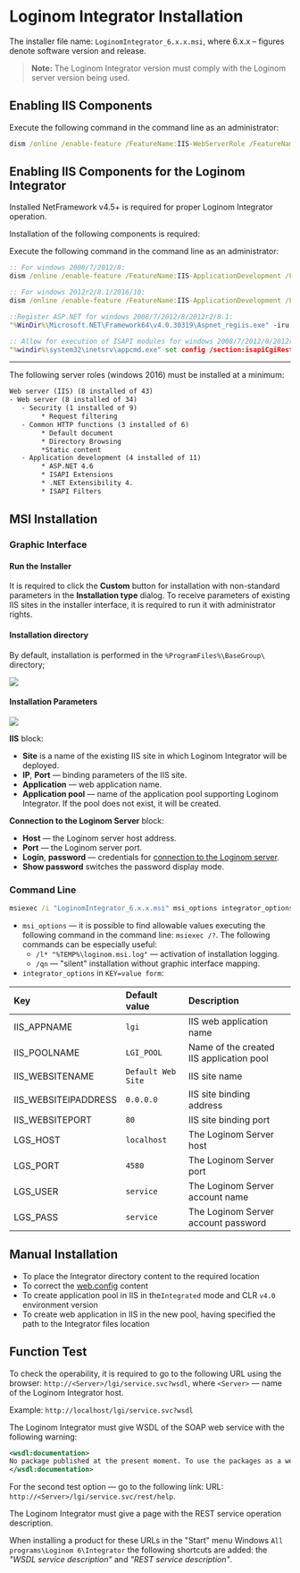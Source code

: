 # Loginom Integrator Installation

The installer file name: `LoginomIntegrator_6.x.x.msi`, where 6.x.x – figures denote software version and release.

> **Note:** The Loginom Integrator version must comply with the Loginom server version being used.

## Enabling IIS Components

Execute the following command in the command line as an administrator:

```cmd
dism /online /enable-feature /FeatureName:IIS-WebServerRole /FeatureName:IIS-WebServer /FeatureName:IIS-WebServerManagementTools /FeatureName:IIS-ManagementScriptingTools
```

## Enabling IIS Components for the Loginom Integrator

Installed NetFramework v4.5+ is required for proper Loginom Integrator operation.

Installation of the following components is required:

Execute the following command in the command line as an administrator:

```cmd
:: For windows 2008/7/2012/8:
dism /online /enable-feature /FeatureName:IIS-ApplicationDevelopment /FeatureName:IIS-ISAPIExtensions /FeatureName:WAS-WindowsActivationService /FeatureName:WAS-ProcessModel /FeatureName:IIS-NetFxExtensibility /FeatureName:WAS-NetFxEnvironment /FeatureName:WAS-ConfigurationAPI /FeatureName:WCF-HTTP-Activation

:: For windows 2012r2/8.1/2016/10:
dism /online /enable-feature /FeatureName:IIS-ApplicationDevelopment /FeatureName:IIS-ISAPIExtensions /FeatureName:WAS-WindowsActivationService /FeatureName:WAS-ProcessModel /FeatureName:IIS-ASPNET45 /FeatureName:IIS-NetFxExtensibility45 /FeatureName:NetFx4Extended-ASPNET45 /FeatureName:WCF-Services45 /FeatureName:IIS-ISAPIFilter /FeatureName:WCF-HTTP-Activation45 /all

::Register ASP.NET for windows 2008/7/2012/8/2012r2/8.1:
"%WinDir%\Microsoft.NET\Framework64\v4.0.30319\Aspnet_regiis.exe" -iru

:: Allow for execution of ISAPI modules for windows 2008/7/2012/8/2012r2/8.1:
"%windir%\system32\inetsrv\appcmd.exe" set config /section:isapiCgiRestriction /[path='%WinDir%\Microsoft.NET\Framework64\v4.0.30319\aspnet_isapi.dll'].allowed:True
```

***

The following server roles (windows 2016) must be installed at a minimum:

```txt
Web server (IIS) (8 installed of 43)
- Web server (8 installed of 34)
   - Security (1 installed of 9)
        * Request filtering
   - Common HTTP functions (3 installed of 6)
        * Default document
        * Directory Browsing
        *Static content
   - Application development (4 installed of 11)
        * ASP.NET 4.6
        * ISAPI Extensions
        * .NET Extensibility 4.
        * ISAPI Filters
```

## MSI Installation

### Graphic Interface

#### Run the Installer

It is required to click the  **Custom** button for installation with non-standard parameters in the **Installation type** dialog. To receive parameters of existing IIS sites in the installer interface, it is required to run it with administrator rights.

#### Installation directory

By default, installation is performed in the `%ProgramFiles%\BaseGroup\` directory;

![](../images/integrator_msi_path.png)

#### Installation Parameters

![](../images/integrator_msi_parameters.png)

**IIS** block:

* **Site** is a name of the existing IIS site in which Loginom Integrator will be deployed.
* **IP**, **Port** — binding parameters of the IIS site.
* **Application** — web application name.
* **Application pool** — name of the application pool supporting Loginom Integrator. If the pool does not exist, it will be created.

**Connection to the Loginom Server** block:

* **Host** — the Loginom server host address.
* **Port** — the Loginom server port.
* **Login**, **password** — credentials for [connection to the Loginom server](../server/setup.md#uchetnye-zapisi).
* **Show password** switches the password display mode.

### Command Line

```cmd
msiexec /i "LoginomIntegrator_6.x.x.msi" msi_options integrator_options
```

* `msi_options` — it is possible to find allowable values executing the following command in the command line: `msiexec /?`. The following commands can be especially useful:
   * `/l* "%TEMP%\loginom.msi.log"` — activation of installation logging.
   * `/qn` — "silent" installation without graphic interface mapping.
* `integrator_options` in `KEY=value form`:

| Key | Default value | Description |
|:--------- |:-------------|:------------- |
| IIS_APPNAME | `lgi` | IIS web application name |
| IIS_POOLNAME | `LGI_POOL` | Name of the created IIS application pool |
| IIS_WEBSITENAME | `Default Web Site` | IIS site name |
| IIS_WEBSITEIPADDRESS | `0.0.0.0` | IIS site binding address |
| IIS_WEBSITEPORT | `80` | IIS site binding port |
| LGS_HOST | `localhost` | The Loginom Server host |
| LGS_PORT | `4580` | The Loginom Server port |
| LGS_USER | `service` | The Loginom Server account name |
| LGS_PASS | `service` | The Loginom Server account password |

## Manual Installation

* To place the Integrator directory content to the required location
* To correct the [web.config](./config.md) content
* To create application pool in IIS in the`Integrated` mode and CLR `v4.0` environment version
* To create web application in IIS in the new pool, having specified the path to the Integrator files location

## Function Test

To check the operability, it is required to go to the following URL using the browser: `http://<Server>/lgi/service.svc?wsdl`, where `<Server>` — name of the Loginom Integrator host.

Example: `http://localhost/lgi/service.svc?wsdl`

The Loginom Integrator must give WSDL of the SOAP web service with the following warning:

```xml
<wsdl:documentation>
No package published at the present moment. To use the packages as a web service, it is required to publish them in advance in the Loginom Server.
</wsdl:documentation>
```

For the second test option — go to the following link: URL: `http://<Server>/lgi/service.svc/rest/help`.

The Loginom Integrator must give a page with the REST service operation description.

When installing a product for these URLs in the "Start" menu Windows `All programs\Loginom 6\Integrator` the following shortcuts are added: the *"WSDL service description"* and *"REST service description"*.
